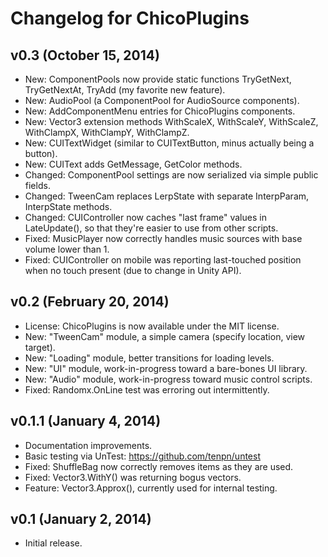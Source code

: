 Changelog for ChicoPlugins
====

v0.3 (October 15, 2014)
----

* New: ComponentPools now provide static functions TryGetNext, TryGetNextAt, TryAdd (my favorite new feature).
* New: AudioPool (a ComponentPool for AudioSource components).
* New: AddComponentMenu entries for ChicoPlugins components.
* New: Vector3 extension methods WithScaleX, WithScaleY, WithScaleZ, WithClampX, WithClampY, WithClampZ.
* New: CUITextWidget (similar to CUITextButton, minus actually being a button).
* New: CUIText adds GetMessage, GetColor methods.
* Changed: ComponentPool settings are now serialized via simple public fields.
* Changed: TweenCam replaces LerpState with separate InterpParam, InterpState methods.
* Changed: CUIController now caches "last frame" values in LateUpdate(), so that they're easier to use from other scripts.
* Fixed: MusicPlayer now correctly handles music sources with base volume lower than 1.
* Fixed: CUIController on mobile was reporting last-touched position when no touch present (due to change in Unity API).


v0.2 (February 20, 2014)
----

* License: ChicoPlugins is now available under the MIT license.
* New: "TweenCam" module, a simple camera (specify location, view target).
* New: "Loading" module, better transitions for loading levels.
* New: "UI" module, work-in-progress toward a bare-bones UI library.
* New: "Audio" module, work-in-progress toward music control scripts.
* Fixed: Randomx.OnLine test was erroring out intermittently.


v0.1.1 (January 4, 2014)
----

* Documentation improvements.
* Basic testing via UnTest: https://github.com/tenpn/untest
* Fixed: ShuffleBag now correctly removes items as they are used.
* Fixed: Vector3.WithY() was returning bogus vectors.
* Feature: Vector3.Approx(), currently used for internal testing.


v0.1 (January 2, 2014)
----

* Initial release.
